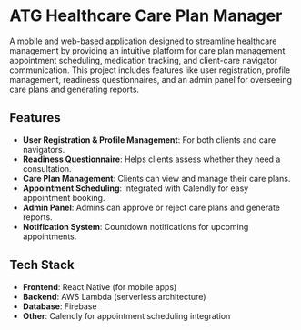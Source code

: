 # ATG Healthcare Care Plan Manager

A mobile and web-based application designed to streamline healthcare management by providing an intuitive platform for care plan management, appointment scheduling, medication tracking, and client-care navigator communication. This project includes features like user registration, profile management, readiness questionnaires, and an admin panel for overseeing care plans and generating reports.

## Features
- **User Registration & Profile Management**: For both clients and care navigators.
- **Readiness Questionnaire**: Helps clients assess whether they need a consultation.
- **Care Plan Management**: Clients can view and manage their care plans.
- **Appointment Scheduling**: Integrated with Calendly for easy appointment booking.
- **Admin Panel**: Admins can approve or reject care plans and generate reports.
- **Notification System**: Countdown notifications for upcoming appointments.

## Tech Stack
- **Frontend**: React Native (for mobile apps)
- **Backend**: AWS Lambda (serverless architecture)
- **Database**: Firebase
- **Other**: Calendly for appointment scheduling integration